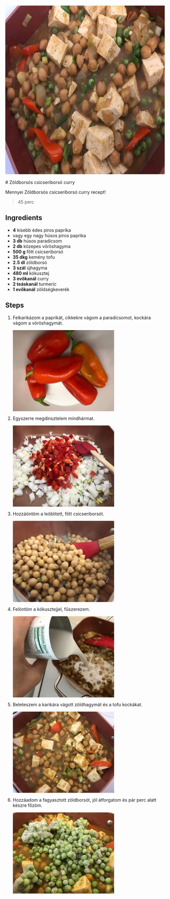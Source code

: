 <p align="center"><a href="https://cookpad.com/hu/receptek/11541613-zoldborsos-csicseriborso-curry" rel="Recipe source page"><img width="751" height="532" src="images/full/e3f2d68d879d25f6ee4010dc270883a1268fa76f.jpg"/></a></p>
# Zöldborsós csicseriborsó curry

Mennyei Zöldborsós csicseriborsó curry recept! 

> 45 perc 

## Ingredients
* **4** kisebb édes piros paprika
*  vagy egy nagy húsos piros paprika
* **3 db** húsos paradicsom
* **2 db** közepes vöröshagyma
* **500 g** főtt csicseriborsó
* **35 dkg** kemény tofu
* **2.5 dl** zöldborsó
* **3 szál** újhagyma
* **480 ml** kókusztej
* **3 evőkanál** curry
* **2 teáskanál** turmeric
* **1 evőkanál** zöldségkeverék

## Steps

1. Felkarikázom a paprikát, cikkekre vágom a paradicsomot, kockára vágom a vöröshagymát.
 
    <p><img width="320" height="256" align="left" src="images/full/f75bb653dd5996ba3f309c679ccee4ef25e6a36b.jpg"/></p><div style="clear: both"/>

2. Egyszerre megdinsztelem mindhármat.
 
    <p><img width="320" height="256" align="left" src="images/full/9739a547faa5841c2a7ba6193f158f7a97a6c473.jpg"/></p><div style="clear: both"/>

3. Hozzáöntöm a leöblitett, főtt csicseriborsót.
 
    <p><img width="320" height="256" align="left" src="images/full/27eaf829b4790ca156b5851691b132ab770f5aa2.jpg"/></p><div style="clear: both"/>

4. Felöntöm a kókusztejjel, fűszerezem.
 
    <p><img width="320" height="256" align="left" src="images/full/81d1aecda3736e5159d76f6a8120f02acd849817.jpg"/></p><div style="clear: both"/>

5. Beleteszem a karikára vágott zöldhagymát és a tofu kockákat.
 
    <p><img width="320" height="256" align="left" src="images/full/2e0c4f4adb41b67b01c87718662ac4abb60c4a59.jpg"/></p><div style="clear: both"/>

6. Hozzáadom a fagyasztott zöldborsót, jól átforgatom és pár perc alatt készre főzöm.
 
    <p><img width="320" height="256" align="left" src="images/full/7f4ba8fab6c9459875bafaf5312879feeb84d4db.jpg"/></p><div style="clear: both"/>

